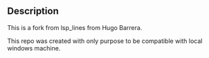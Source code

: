 ## Description

This is a fork from lsp_lines from Hugo Barrera.

This repo was created with only purpose to be compatible with local windows machine.
